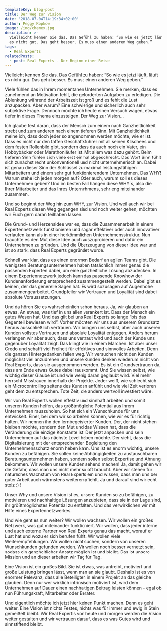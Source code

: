 ```yaml
---
templateKey: blog-post
title: Der Weg zur Vision
date: '2018-07-04T14:19:34+02:00'
author: Peggy Kopkow
image: /img/chemex.jpg
description: >-
  Vielleicht kennen Sie das. Das Gefühl zu haben: “So wie es jetzt läuft, läuft
  es nicht gut. Das geht besser. Es muss einen anderen Weg geben.”
tags:
  - Real Experts
relatedPosts:
  - post: Real Experts - Der Beginn einer Reise
---
```

Vielleicht kennen Sie das. Das Gefühl zu haben: “So wie es jetzt läuft, läuft es nicht gut. Das geht besser. Es muss einen anderen Weg geben.”

Viele fühlen das in Ihrem momentanen Unternehmen. Sie merken, dass es zunehmend an Motivation fehlt, die geforderten Aufgaben zu erledigen. Die Ablenkung während der Arbeitszeit ist groß und es fehlt die Lust anzupacken. Aber warum? Eine schwierige und sicherlich auch sehr subjektive Frage. Dennoch möchte ich heute einen Versuch wagen, etwas tiefer in dieses Thema einzusteigen. Der Weg zur Vision…

Ich glaube fest daran, dass der Mensch zum einem nach Ganzheitlichkeit strebt und zum anderen nach einem tieferen Sinn. Mit Ganzheitlichkeit meine ich, dass doch jeder so angenommen werden möchte, wie er ist. Dass es nicht nur den taffen Geschäftsführer mit all seinen Klischees und dem festen Rollenbild gibt, sondern dass da auch noch ein Vater, ein Hobbybäcker oder Marathonläufer ist. Mit allem was dazu gehört. Beim tieferen Sinn fühlen sich viele erst einmal abgeschreckt. Das Wort Sinn fühlt sich zunächst recht unkonventionell und nicht unternehmerisch an. Dabei ist genau dieser Sinn der Schlüssel zu maximal leistungsfähigen Mitarbeitern und einem sehr gut funktionierendem Unternehmen. Das WHY! Warum stehe ich jeden morgen auf? Oder auch, warum soll es dieses Unternehmen geben? Und im besten Fall hängen diese WHY´s, also die Ihrer Mitarbeiter und das Ihres Unternehmens, sehr eng miteinander zusammen. 

Und so beginnt der Weg hin zum WHY, zur Vision. Und weil auch wir  bei Real Experts diesen Weg gegangen sind und noch weiter gehen, möchten wir Euch gern daran teilhaben lassen.

Die Grund- und Herzensidee war es, dass die Zusammenarbeit in einem Expertennetzwerk funktionieren und sogar effektiver oder auch innovativer verlaufen kann als in einer herkömmlichen Unternehmensstruktur. Nun brauchte es den Mut diese Idee auch auszuprobieren und dafür ein Unternehmen zu gründen. Und die Überzeugung von dieser Idee war und ist so stark, dass Real Experts gegründet wurde. 

Schnell war klar, dass es einen enormen Bedarf an agilen Teams gibt. Die wenigsten Beratungsunternehmen haben tatsächlich immer genau die passenden Experten dabei, um eine ganzheitliche Lösung abzudecken. In einem Expertennetzwerk jedoch kann das passende Knowhow der Kundenanforderung entsprechend zusammengestellt werden. Dabei gibt es keinen, der das generelle Sagen hat. Es wird sozusagen auf Augenhöhe zusammengearbeitet. Grundpfeiler wie Vertrauen und Loyalität sind dabei absolute Voraussetzungen. 

Und da hören Sie es wahrscheinlich schon heraus. Ja, wir glauben an etwas. An etwas, was tief in uns allen verankert ist. Dass der Mensch ein gutes Wesen hat. Und das gilt bei uns Real Experts so lange “bis das Gegenteil bewiesen wird”. Vorher möchten wir uns aus unserem Grundsatz heraus ausschließlich vertrauen. Wir bringen uns selbst, aber auch unseren Kunden vollstes Vertrauen und absolute Loyalität entgegen. Anders herum verlangen wir aber auch, dass uns vertraut wird und auch der Kunde uns gegenüber Loyalität zeigt. Das klingt wie in einem Märchen. Ist aber unser Credo und schafft viel Freiheit für effektives und sinnvolles Arbeiten. Denn die ganzen Hintergedanken fallen weg. Wir versuchen nicht den Kunden möglichst viel anzudrehen und unsere Kunden denken wiederum nicht von Real Experts, dass sie ausgenommen werden. Es ist ein Grundvertrauen da, dass am Ende etwas Gutes dabei rauskommt. Und Sie wissen selbst, wie wichtig dieser Glaube ist und wie wenig daran geglaubt wird. Viel mehr herrscht Misstrauen innerhalb der Projekte. Jeder weiß, wie schlecht sich ein Microcontrolling seitens des Kunden anfühlt und wie viel Zeit verloren  geht dem zu entsprechen. Tote Zeit, die anders wertvoll investiert wäre.

Wir von Real Experts wollen  effektiv und sinnhaft arbeiten und somit unseren Kunden helfen, das größtmögliche Potential aus Ihrem Unternehmen rauszuholen. So hat sich ein Wunschkunde für uns entwickelt. Einer, bei dem wir so arbeiten können, wie wir es für richtig halten. Wir nennen ihn den lernbegeisterter Kunden. Der, der nicht stehen bleiben möchte, sondern den Mut und das Wissen hat, dass die Veränderung die einzige Konstante ist. Der jetzt anpacken und sein Unternehmen auf das nächste Level heben möchte. Der sieht, dass die Digitalisierung mit der entsprechenden Begleitung den Unternehmensschatz enorm heben kann. Uns ist es enorm wichtig, unsere Kunden zu befähigen. Sie sollen keine Abhängigkeiten zu austauschbaren  Beratungsunternehmen haben, sondern sollen selbst Expertise und Ahnung bekommen. Wir wollen unsere Kunden sehend machen! Ja, damit gehen wir die Gefahr, dass man uns nicht mehr so oft braucht. Aber wir stehen für natürliches Wachstum von Real Experts ein und wissen, dass man uns bei guter Arbeit auch wärmstens weiterempfiehlt. Ja und darauf sind wir echt stolz :) !

Unser Why und unsere Vision ist es, unsere Kunden so zu befähigen, zu motivieren und nachhaltige Lösungen anzubieten, dass sie in der Lage sind, ihr größtmöglichstes Potential zu entfalten. Und das verwirklichen wir mit Hilfe eines Expertennetzwerkes.

Und wie geht es nun weiter? Wir wollen wachsen. Wir wollen ein großes Netzwerk, was gut miteinander funktioniert. Wir wollen, dass jeder interne und auch externe Partner von Real Experts genau das macht, worauf er Lust hat und wozu er sich berufen fühlt. Wir wollen viele Weiterempfehlungen. Wir wollen nicht suchen, sondern von unseren Wunschkunden gefunden werden. Wir wollen noch besser vernetzt sein, sodass ein ganzheitlicher Ansatz möglich ist und bleibt. Das ist unsere Mission und an dieser arbeiten wir Tag für Tag.

Eine Vision ist ein großes Bild. Sie ist etwas, was antreibt, motiviert und große Leistung bringen lässt, wenn man an sie glaubt. Deshalb ist es von enormer Relevanz, dass alle Beteiligten in einem Projekt an das gleiche glauben. Denn nur wer wirklich intrinsisch motiviert ist, wird dem Unternehmen auf Dauer einen nachhaltigen Beitrag leisten können - egal ob nun Führungskraft, Mitarbeiter oder Berater.

Und eigentlich möchte ich jetzt hier keinen Punkt machen. Denn es geht weiter. Eine Vision ist nichts Festes, nichts was für immer und ewig in Stein gemeißelt bleibt. Wir Real Expertls von heute und morgen werden die Vision weiter gestalten und wir vertrauen darauf, dass es was Gutes wird und sinnstiftend bleibt.
